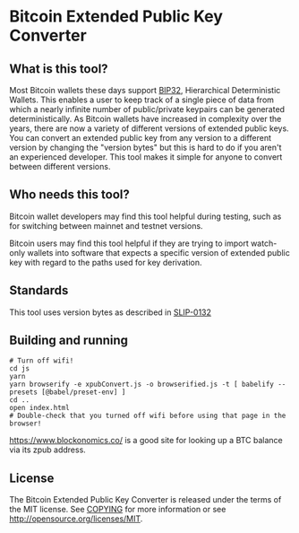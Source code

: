 # Bitcoin Extended Public Key Converter

## What is this tool?

Most Bitcoin wallets these days support [BIP32](https://github.com/bitcoin/bips/blob/master/bip-0032.mediawiki),
Hierarchical Deterministic Wallets. This enables a user to keep track of a single piece of data from which a nearly
infinite number of public/private keypairs can be generated deterministically. As Bitcoin wallets have increased in
complexity over the years, there are now a variety of different versions of extended public keys. You can convert an
extended public key from any version to a different version by changing the "version bytes" but this is hard to do
if you aren't an experienced developer. This tool makes it simple for anyone to convert between different versions.

## Who needs this tool?

Bitcoin wallet developers may find this tool helpful during testing, such as for switching between mainnet and testnet versions.

Bitcoin users may find this tool helpful if they are trying to import watch-only wallets into software that expects
a specific version of extended public key with regard to the paths used for key derivation.

## Standards

This tool uses version bytes as described in [SLIP-0132](https://github.com/satoshilabs/slips/blob/master/slip-0132.md)

## Building and running

```
# Turn off wifi!
cd js
yarn
yarn browserify -e xpubConvert.js -o browserified.js -t [ babelify --presets [@babel/preset-env] ]
cd ..
open index.html
# Double-check that you turned off wifi before using that page in the browser!
```

https://www.blockonomics.co/ is a good site for looking up a BTC balance via its zpub address.

## License

The Bitcoin Extended Public Key Converter is released under the terms of the MIT license. See [COPYING](COPYING) for more
information or see http://opensource.org/licenses/MIT.
